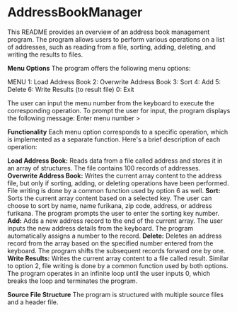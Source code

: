 # AddressBookManager

This README provides an overview of an address book management program. The program allows users to perform various operations on a list of addresses, such as reading from a file, sorting, adding, deleting, and writing the results to files.

**Menu Options**
The program offers the following menu options:

MENU
1: Load Address Book
2: Overwrite Address Book
3: Sort
4: Add
5: Delete
6: Write Results (to result file)
0: Exit

The user can input the menu number from the keyboard to execute the corresponding operation. 
To prompt the user for input, the program displays the following message:
Enter menu number >

**Functionality**
Each menu option corresponds to a specific operation, which is implemented as a separate function. Here's a brief description of each operation:

**Load Address Book:** Reads data from a file called address and stores it in an array of structures. The file contains 100 records of addresses.
**Overwrite Address Book:** Writes the current array content to the address file, but only if sorting, adding, or deleting operations have been performed. File writing is done by a common function used by option 6 as well.
**Sort:** Sorts the current array content based on a selected key. The user can choose to sort by name, name furikana, zip code, address, or address furikana. The program prompts the user to enter the sorting key number.
**Add:** Adds a new address record to the end of the current array. The user inputs the new address details from the keyboard. The program automatically assigns a number to the record.
**Delete:** Deletes an address record from the array based on the specified number entered from the keyboard. The program shifts the subsequent records forward one by one.
**Write Results:** Writes the current array content to a file called result. Similar to option 2, file writing is done by a common function used by both options.
The program operates in an infinite loop until the user inputs 0, which breaks the loop and terminates the program.

**Source File Structure**
The program is structured with multiple source files and a header file. 
